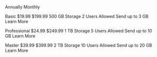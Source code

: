 
  Annually
  Monthly

  Basic
  &dollar;19.99
  &dollar;199.99
  500 GB Storage
  2 Users Allowed
  Send up to 3 GB
  Learn More

  Professional
  &dollar;24.99
  &dollar;249.99
  1 TB Storage
  5 Users Allowed
  Send up to 10 GB
  Learn More

  Master
  &dollar;39.99
  &dollar;399.99
  2 TB Storage
  10 Users Allowed
  Send up to 20 GB
  Learn More